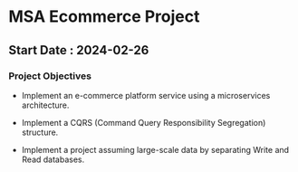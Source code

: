 # MSA Ecommerce Project

## Start Date : 2024-02-26

### Project Objectives
 - Implement an e-commerce platform service using a microservices architecture.
   
 - Implement a CQRS (Command Query Responsibility Segregation) structure.
   
 - Implement a project assuming large-scale data by separating Write and Read databases.
